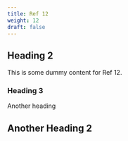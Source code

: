 ```yaml
---
title: Ref 12
weight: 12
draft: false
---
```


## Heading 2

This is some dummy content for Ref 12.

### Heading 3

Another heading

## Another Heading 2

